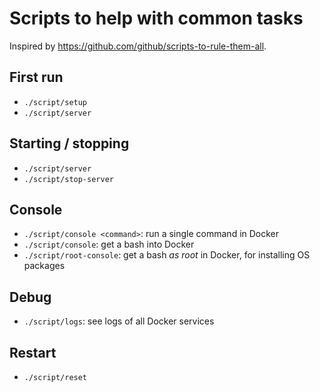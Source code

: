 # Scripts to help with common tasks

Inspired by https://github.com/github/scripts-to-rule-them-all.


## First run

- `./script/setup`
- `./script/server`


## Starting / stopping

- `./script/server`
- `./script/stop-server`


## Console

- `./script/console <command>`: run a single command in Docker
- `./script/console`: get a bash into Docker
- `./script/root-console`: get a bash _as root_ in Docker, for installing OS packages


## Debug

- `./script/logs`: see logs of all Docker services


## Restart

- `./script/reset`
